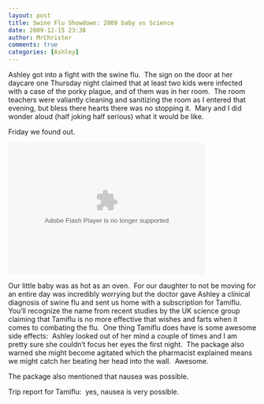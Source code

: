 ```yaml
---
layout: post
title: Swine Flu Showdown: 2009 baby vs Science
date: 2009-12-15 23:38
author: MrChrister
comments: true
categories: [Ashley]
---
```

<p>Ashley got into a fight with the swine flu.  The sign on the door at her daycare one Thursday night claimed that at least two kids were infected with a case of the porky plague, and of them was in her room.  The room teachers were valiantly cleaning and sanitizing the room as I entered that evening, but bless there hearts there was no stopping it.  Mary and I did wonder aloud (half joking half serious) what it would be like.</p>  <p>Friday we found out.</p>  <p><embed type="application/x-shockwave-flash" src="http://picasaweb.google.com/s/c/bin/slideshow.swf" width="400" height="267" flashvars="host=picasaweb.google.com&amp;captions=1&amp;hl=en_US&amp;feat=flashalbum&amp;RGB=0x000000&amp;feed=http%3A%2F%2Fpicasaweb.google.com%2Fdata%2Ffeed%2Fapi%2Fuser%2Fwyseguys%2Falbumid%2F5415302529390791985%3Falt%3Drss%26kind%3Dphoto%26authkey%3DGv1sRgCJyq8fG75oL_vwE%26hl%3Den_US" pluginspage="http://www.macromedia.com/go/getflashplayer" /></p>  <p>Our little baby was as hot as an oven.  For our daughter to not be moving for an entire day was incredibly worrying but the doctor gave Ashley a clinical diagnosis of swine flu and sent us home with a subscription for Tamiflu.  You’ll recognize the name from recent studies by the UK science group claiming that Tamiflu is no more effective that wishes and farts when it comes to combating the flu.  One thing Tamiflu does have is some awesome side effects:  Ashley looked out of her mind a couple of times and I am pretty sure she couldn’t focus her eyes the first night.  The package also warned she might become agitated which the pharmacist explained means we might catch her beating her head into the wall.  Awesome.</p>  <p>The package also mentioned that nausea was possible.</p>  <p>Trip report for Tamiflu:  yes, nausea is very possible.</p>
